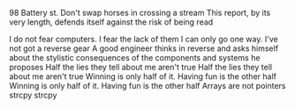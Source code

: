 98 Battery st.
Don't swap horses in crossing a stream
This report, by its very length, defends itself against the risk of being read

I do not fear computers. I fear the lack of them
I can only go one way. I've not got a reverse gear
A good engineer thinks in reverse and asks himself about the stylistic consequences of the components and systems he proposes
Half the lies they tell about me aren't true
Half the lies they tell about me aren't true
Winning is only half of it. Having fun is the other half
Winning is only half of it. Having fun is the other half
Arrays are not pointers
strcpy
strcpy
